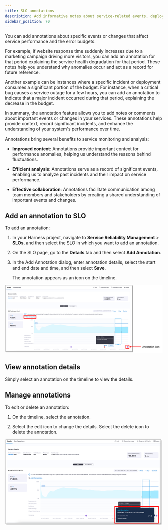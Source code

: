 ```yaml
---
title: SLO annotations
description: Add informative notes about service-related events, deployments, and hotfixes, enabling comprehensive tracking alongside metrics.
sidebar_position: 70
---
```


You can add annotations about specific events or changes that affect service performance and the error budgets. 

For example, if website response time suddenly increases due to a marketing campaign driving more visitors, you can add an annotation for that period explaining the service health degradation for that period. These notes help you understand why anomalies occur and act as a record for future reference.

Another example can be instances where a specific incident or deployment consumes a significant portion of the budget. For instance, when a critical bug causes a service outage for a few hours, you can add an annotation to indicate that a major incident occurred during that period, explaining the decrease in the budget.

In summary, the annotation feature allows you to add notes or comments about important events or changes in your services. These annotations help provide context, record significant incidents, and enhance the understanding of your system's performance over time.

Annotations bring several benefits to service monitoring and analysis:

- **Improved context**: Annotations provide important context for performance anomalies, helping us understand the reasons behind fluctuations.

- **Efficient analysis**: Annotations serve as a record of significant events, enabling us to analyze past incidents and their impact on service performance.

- **Effective collaboration**: Annotations facilitate communication among team members and stakeholders by creating a shared understanding of important events and changes.

## Add an annotation to SLO

To add an annotation:

1. In your Harness project, navigate to **Service Reliability Management** > **SLOs**, and then select the SLO in which you want to add an annotation.

2. On the SLO page, go to the **Details** tab and then select **Add Annotation**.

3. In the Add Annotation dialog, enter annotation details, select the start and end date and time, and then select **Save**.  
   
   The annotation appears as an icon on the timeline.

![Add SLO annotation](./static/add-annotation.png)


## View annotation details

Simply select an annotation on the timeline to view the details.


## Manage annotations

To edit or delete an annotation:

1. On the timeline, select the annotation.

2. Select the edit icon to change the details. Select the delete icon to delete the annotation.

![Add SLO annotation](./static/annotation-details.png)

